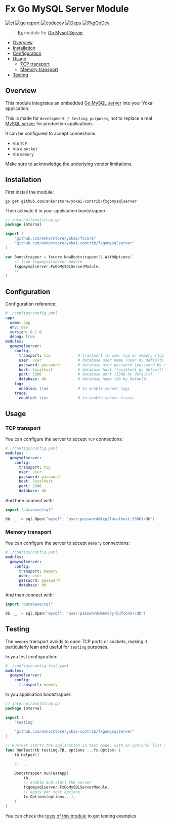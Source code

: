 # Fx Go MySQL Server Module

[![ci](https://github.com/ankorstore/yokai-contrib/actions/workflows/fxgomysqlserver-ci.yml/badge.svg)](https://github.com/ankorstore/yokai-contrib/actions/workflows/fxgomysqlserver-ci.yml)
[![go report](https://goreportcard.com/badge/github.com/ankorstore/yokai-contrib/fxgomysqlserver)](https://goreportcard.com/report/github.com/ankorstore/yokai-contrib/fxgomysqlserver)
[![codecov](https://codecov.io/gh/ankorstore/yokai-contrib/graph/badge.svg?token=ghUBlFsjhR&flag=fxgomysqlserver)](https://app.codecov.io/gh/ankorstore/yokai-contrib/tree/main/fxgomysqlserver)
[![Deps](https://img.shields.io/badge/osi-deps-blue)](https://deps.dev/go/github.com%2Fankorstore%2Fyokai-contrib%2Ffxgomysqlserver)
[![PkgGoDev](https://pkg.go.dev/badge/github.com/ankorstore/yokai-contrib/fxgomysqlserver)](https://pkg.go.dev/github.com/ankorstore/yokai-contrib/fxgomysqlserver)

> [Fx](https://uber-go.github.io/fx/) module for [Go Mysql Server](https://github.com/dolthub/go-mysql-server).

<!-- TOC -->
* [Overview](#overview)
* [Installation](#installation)
* [Configuration](#configuration)
* [Usage](#usage)
  * [TCP transport](#tcp-transport)
  * [Memory transport](#memory-transport)
* [Testing](#testing)
<!-- TOC -->

## Overview

This module integrates an embedded [Go MySQL server](https://github.com/dolthub/go-mysql-server) into your Yokai application.

This is made for `development / testing purposes`, not to replace a real [MySQL server](https://www.mysql.com/) for production applications.

It can be configured to accept connections:

- via `TCP`
- via a `socket`
- via `memory`

Make sure to acknowledge the underlying vendor [limitations](https://github.com/dolthub/go-mysql-server?tab=readme-ov-file#limitations-of-the-in-memory-database-implementation).

## Installation

First install the module:

```shell
go get github.com/ankorstore/yokai-contrib/fxgomysqlserver
```

Then activate it in your application bootstrapper:

```go
// internal/bootstrap.go
package internal

import (
	"github.com/ankorstore/yokai/fxcore"
	"github.com/ankorstore/yokai-contrib/fxgomysqlserver"
)

var Bootstrapper = fxcore.NewBootstrapper().WithOptions(
	// load fxgomysqlserver module
	fxgomysqlserver.FxGoMySQLServerModule,
	// ...
)
```

## Configuration

Configuration reference:

```yaml
# ./configs/config.yaml
app:
  name: app
  env: dev
  version: 0.1.0
  debug: true
modules:
  gomysqlserver:
    config:
      transport: tcp            # transport to use: tcp or memory (tcp by default)
      user: user                # database user name (user by default)
      password: password        # database user password (password by default)
      host: localhost           # database host (localhost by default)
      port: 3306                # database port (3306 by default)
      database: db              # database name (db by default)
    log:
      enabled: true             # to enable server logs
    trace:
      enabled: true             # to enable server traces
```

## Usage

### TCP transport

You can configure the server to accept `TCP` connections:

```yaml
# ./configs/config.yaml
modules:
  gomysqlserver:
    config:
      transport: tcp
      user: user
      password: password
      host: localhost
      port: 3306
      database: db
```

And then connect with:

```go
import "database/sql"

db, _ := sql.Open("mysql", "user:password@tcp(localhost:3306)/db")
```

### Memory transport

You can configure the server to accept `memory` connections:

```yaml
# ./configs/config.yaml
modules:
  gomysqlserver:
    config:
      transport: memory
      user: user
      password: password
      database: db
```

And then connect with:

```go
import "database/sql"

db, _ := sql.Open("mysql", "user:password@memory(bufconn)/db")
```

## Testing

The `memory` transport avoids to open TCP ports or sockets, making it particularly lean and useful for `testing` purposes.

In you test configuration:

```yaml
# ./configs/config.test.yaml
modules:
  gomysqlserver:
    config:
      transport: memory
```

In you application bootstrapper:

```go
// internal/bootstrap.go
package internal

import (
	"testing"
	
	"github.com/ankorstore/yokai-contrib/fxgomysqlserver"
)

// RunTest starts the application in test mode, with an optional list of [fx.Option].
func RunTest(tb testing.TB, options ...fx.Option) {
	tb.Helper()

	// ...

	Bootstrapper.RunTestApp(
		tb,
		// enable and start the server
		fxgomysqlserver.FxGoMySQLServerModule,
		// apply per test options
		fx.Options(options...),
	)
}
```

You can check the [tests of this module](module_test.go) to get testing examples.